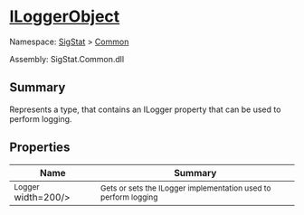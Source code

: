 # [ILoggerObject](./ILoggerObject.md)

Namespace: [SigStat]() > [Common](./README.md)

Assembly: SigStat.Common.dll

## Summary
Represents a type, that contains an ILogger property that can be used to perform logging.

## Properties

| Name | Summary | 
| --- | --- | 
| <sub>Logger</sub><img style="cursor:not-allowed;"> width=200/></div>| <sub>Gets or sets the ILogger implementation used to perform logging</sub>| <br>


